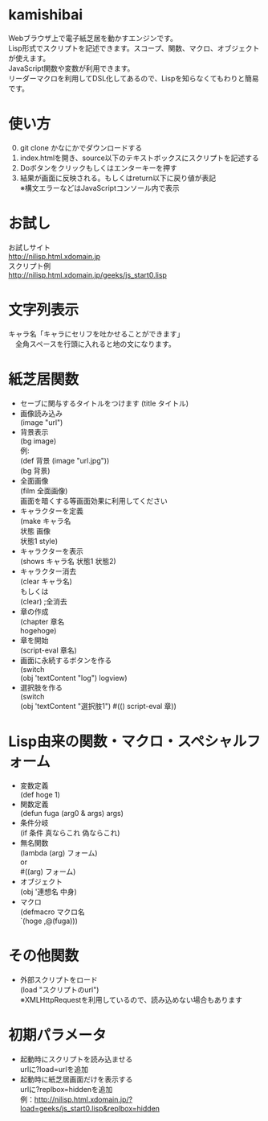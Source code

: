 # kamishibai
Webブラウザ上で電子紙芝居を動かすエンジンです。  
Lisp形式でスクリプトを記述できます。スコープ、関数、マクロ、オブジェクトが使えます。  
JavaScript関数や変数が利用できます。  
リーダーマクロを利用してDSL化してあるので、Lispを知らなくてもわりと簡易です。  

# 使い方
0. git clone かなにかでダウンロードする
1. index.htmlを開き、source以下のテキストボックスにスクリプトを記述する  
2. Doボタンをクリックもしくはエンターキーを押す  
3. 結果が画面に反映される。もしくはreturn以下に戻り値が表記  
※構文エラーなどはJavaScriptコンソール内で表示

# お試し
お試しサイト  
http://nilisp.html.xdomain.jp  
スクリプト例  
http://nilisp.html.xdomain.jp/geeks/js_start0.lisp
# 文字列表示
キャラ名「キャラにセリフを吐かせることができます」  
　全角スペースを行頭に入れると地の文になります。  

# 紙芝居関数
* セーブに関与するタイトルをつけます
(title タイトル)
* 画像読み込み  
(image "url")
* 背景表示  
(bg image)  
例:  
 (def 背景 (image "url.jpg"))  
 (bg 背景)
* 全面画像  
(film 全面画像)  
画面を暗くする等画面効果に利用してください
* キャラクターを定義   
(make キャラ名  
  状態 画像  
  状態1 style)  
* キャラクターを表示  
(shows キャラ名 状態1 状態2)  
* キャラクター消去  
(clear キャラ名)  
もしくは  
(clear) ;全消去  
* 章の作成  
(chapter 章名  
  hogehoge)  
* 章を開始  
(script-eval 章名)  
* 画面に永続するボタンを作る  
(switch  
  (obj 'textContent "log") logview)  
* 選択肢を作る  
(switch  
  (obj 'textContent "選択肢1") #(() script-eval 章))

# Lisp由来の関数・マクロ・スペシャルフォーム
* 変数定義  
(def hoge 1)
* 関数定義  
(defun fuga (arg0 & args)
  args)
* 条件分岐  
(if 条件 真ならこれ 偽ならこれ)
* 無名関数  
(lambda (arg) フォーム)  
or  
#((arg) フォーム)
* オブジェクト  
(obj '連想名 中身)  
* マクロ  
(defmacro マクロ名  
  `(hoge ,@(fuga)))

# その他関数
* 外部スクリプトをロード  
(load "スクリプトのurl")  
※XMLHttpRequestを利用しているので、読み込めない場合もあります

# 初期パラメータ
* 起動時にスクリプトを読み込ませる  
urlに?load=urlを追加  
* 起動時に紙芝居画面だけを表示する  
urlに?replbox=hiddenを追加  
例：http://nilisp.html.xdomain.jp/?load=geeks/js_start0.lisp&replbox=hidden
